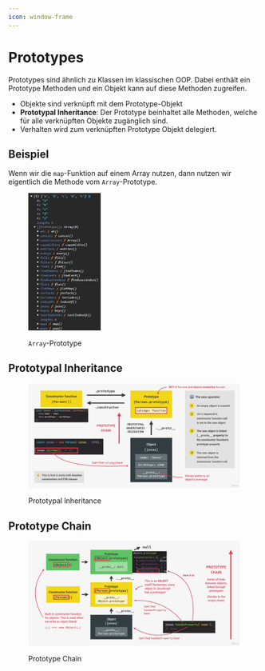 ```yaml
---
icon: window-frame
---
```


# Prototypes

Prototypes sind ähnlich zu Klassen im klassischen OOP. Dabei enthält ein Prototype Methoden und ein Objekt kann auf diese Methoden zugreifen.

* Objekte sind verknüpft mit dem Prototype-Objekt
* **Prototypal Inheritance**: Der Prototype beinhaltet alle Methoden, welche für alle verknüpften Objekte zugänglich sind.
* Verhalten wird zum verknüpften Prototype Objekt delegiert.

## Beispiel

Wenn wir die `map`-Funktion auf einem Array nutzen, dann nutzen wir eigentlich die Methode vom `Array`-Prototype.&#x20;

<figure><img src="../../.gitbook/assets/image.png" alt="" width="145"><figcaption><p><code>Array</code>-Prototype</p></figcaption></figure>

## Prototypal Inheritance

<figure><img src="../../.gitbook/assets/image (1).png" alt=""><figcaption><p>Prototypal Inheritance</p></figcaption></figure>

## Prototype Chain

<figure><img src="../../.gitbook/assets/image (2).png" alt=""><figcaption><p>Prototype Chain</p></figcaption></figure>
